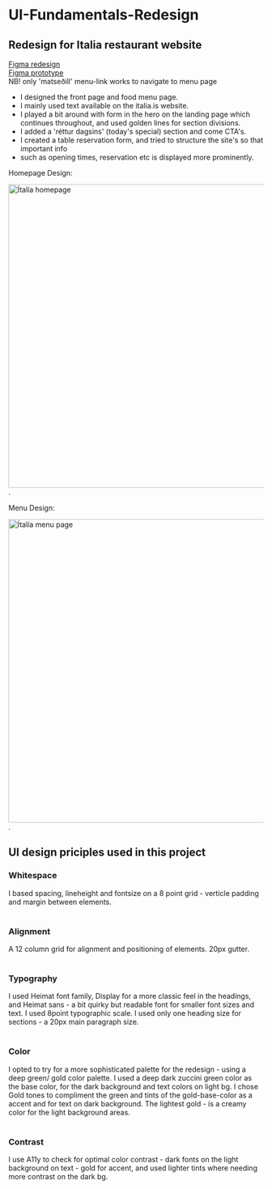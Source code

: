# UI-Fundamentals-Redesign

## Redesign for Italia restaurant website

[Figma redesign](https://www.figma.com/file/Ru1ewr9WCf0rJhwOSGO0Gv/Ítalía-Redesign?node-id=0%3A1)
<br>
[Figma prototype](https://www.figma.com/proto/Ru1ewr9WCf0rJhwOSGO0Gv/Ítalía-Redesign?page-id=0%3A1&node-id=1%3A111&viewport=401%2C48%2C0.09&scaling=scale-down&starting-point-node-id=1%3A111)
<br>
NB! only 'matseðill' menu-link works to navigate to menu page
<br>

- I designed the front page and food menu page.
- I mainly used text available on the italia.is website.
- I played a bit around with form in the hero on the landing page which
continues throughout, and used golden lines for section divisions.
- I added a 'réttur dagsins' (today's special) section and come CTA's.
- I created a table reservation form, and tried to structure the site's so that important info 
- such as opening times, reservation etc is displayed more prominently.

Homepage Design:

<img src="Italía-heim.png" alt="Ítalía homepage" width="600"/>.

Menu Design:

<img src="Ítalía-matseðill.png" alt="Ítalía menu page" width="600"/>.

## UI design priciples used in this project

### Whitespace
I based spacing, lineheight and fontsize on a 8 point grid - verticle padding and margin between elements.
<br>
<br>
### Alignment
A 12 column grid for alignment and positioning of elements. 20px gutter.
<br>
<br>
### Typography
I used Heimat font family, Display for a more classic feel in the headings, and Heimat sans - 
a bit quirky but readable font for smaller font sizes and text.
I used 8point typographic scale. I used only one heading size for sections - a 20px main paragraph size.
<br>
<br>
### Color
I opted to try for a more sophisticated palette for the redesign - using a deep green/ gold color palette. 
I used a deep dark zuccini green color as the base color, for the dark background and text colors on light bg. 
I chose Gold tones to compliment the green and tints of the gold-base-color as a accent and for text on dark background. 
The lightest gold - is a creamy color for the light background areas.
<br>
<br>
### Contrast
I use A11y to check for optimal color contrast - dark fonts on the light background on text - gold for accent, 
and used lighter tints where needing more contrast on the dark bg.



